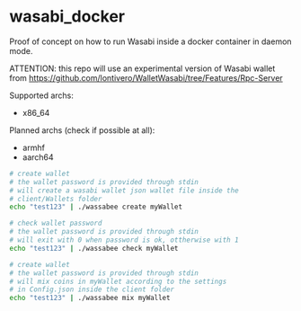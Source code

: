 # wasabi_docker
Proof of concept on how to run Wasabi inside a docker container in daemon mode.

ATTENTION: this repo will use an experimental version of Wasabi wallet from https://github.com/lontivero/WalletWasabi/tree/Features/Rpc-Server

Supported archs:
* x86_64

Planned archs (check if possible at all):
* armhf
* aarch64

```bash
# create wallet
# the wallet password is provided through stdin
# will create a wasabi wallet json wallet file inside the 
# client/Wallets folder
echo "test123" | ./wassabee create myWallet

# check wallet password
# the wallet password is provided through stdin
# will exit with 0 when password is ok, ottherwise with 1
echo "test123" | ./wassabee check myWallet

# create wallet
# the wallet password is provided through stdin
# will mix coins in myWallet according to the settings
# in Config.json inside the client folder
echo "test123" | ./wassabee mix myWallet
```